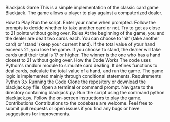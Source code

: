 Blackjack Game
This is a simple implementation of the classic card game Blackjack. The game allows a player to play against a computerized dealer.

How to Play
Run the script.
Enter your name when prompted.
Follow the prompts to decide whether to take another card or not.
Try to get as close to 21 points without going over.
Rules
At the beginning of the game, you and the dealer are dealt two cards each.
You can choose to 'hit' (take another card) or 'stand' (keep your current hand).
If the total value of your hand exceeds 21, you lose the game.
If you choose to stand, the dealer will take cards until their total is 17 or higher.
The winner is the one who has a hand closest to 21 without going over.
How the Code Works
The code uses Python's random module to simulate card dealing.
It defines functions to deal cards, calculate the total value of a hand, and run the game.
The game logic is implemented mainly through conditional statements.
Requirements
Python 3.x
Running the Code
Clone the repository or download the blackjack.py file.
Open a terminal or command prompt.
Navigate to the directory containing blackjack.py.
Run the script using the command python blackjack.py.
Follow the on-screen instructions to play the game.
Contributions
Contributions to the codebase are welcome. Feel free to submit pull requests or open issues if you find any bugs or have suggestions for improvements.
